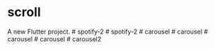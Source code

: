 # scroll

A new Flutter project.
#   s p o t i f y - 2  
 #   s p o t i f y - 2  
 #   c a r o u s e l  
 #   c a r o u s e l  
 #   c a r o u s e l  
 #   c a r o u s e l  
 #   c a r o u s e l 2  
 